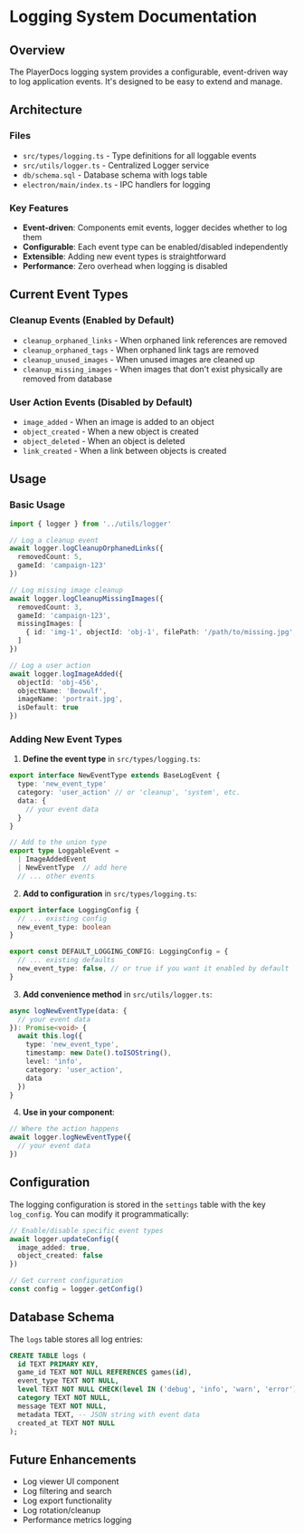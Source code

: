 # Logging System Documentation

## Overview

The PlayerDocs logging system provides a configurable, event-driven way to log application events. It's designed to be easy to extend and manage.

## Architecture

### Files
- `src/types/logging.ts` - Type definitions for all loggable events
- `src/utils/logger.ts` - Centralized Logger service
- `db/schema.sql` - Database schema with logs table
- `electron/main/index.ts` - IPC handlers for logging

### Key Features
- **Event-driven**: Components emit events, logger decides whether to log them
- **Configurable**: Each event type can be enabled/disabled independently
- **Extensible**: Adding new event types is straightforward
- **Performance**: Zero overhead when logging is disabled

## Current Event Types

### Cleanup Events (Enabled by Default)
- `cleanup_orphaned_links` - When orphaned link references are removed
- `cleanup_orphaned_tags` - When orphaned link tags are removed
- `cleanup_unused_images` - When unused images are cleaned up
- `cleanup_missing_images` - When images that don't exist physically are removed from database

### User Action Events (Disabled by Default)
- `image_added` - When an image is added to an object
- `object_created` - When a new object is created
- `object_deleted` - When an object is deleted
- `link_created` - When a link between objects is created

## Usage

### Basic Usage
```typescript
import { logger } from '../utils/logger'

// Log a cleanup event
await logger.logCleanupOrphanedLinks({
  removedCount: 5,
  gameId: 'campaign-123'
})

// Log missing image cleanup
await logger.logCleanupMissingImages({
  removedCount: 3,
  gameId: 'campaign-123',
  missingImages: [
    { id: 'img-1', objectId: 'obj-1', filePath: '/path/to/missing.jpg', name: 'portrait.jpg' }
  ]
})

// Log a user action
await logger.logImageAdded({
  objectId: 'obj-456',
  objectName: 'Beowulf',
  imageName: 'portrait.jpg',
  isDefault: true
})
```

### Adding New Event Types

1. **Define the event type** in `src/types/logging.ts`:
```typescript
export interface NewEventType extends BaseLogEvent {
  type: 'new_event_type'
  category: 'user_action' // or 'cleanup', 'system', etc.
  data: {
    // your event data
  }
}

// Add to the union type
export type LoggableEvent = 
  | ImageAddedEvent
  | NewEventType  // add here
  // ... other events
```

2. **Add to configuration** in `src/types/logging.ts`:
```typescript
export interface LoggingConfig {
  // ... existing config
  new_event_type: boolean
}

export const DEFAULT_LOGGING_CONFIG: LoggingConfig = {
  // ... existing defaults
  new_event_type: false, // or true if you want it enabled by default
}
```

3. **Add convenience method** in `src/utils/logger.ts`:
```typescript
async logNewEventType(data: {
  // your event data
}): Promise<void> {
  await this.log({
    type: 'new_event_type',
    timestamp: new Date().toISOString(),
    level: 'info',
    category: 'user_action',
    data
  })
}
```

4. **Use in your component**:
```typescript
// Where the action happens
await logger.logNewEventType({
  // your event data
})
```

## Configuration

The logging configuration is stored in the `settings` table with the key `log_config`. You can modify it programmatically:

```typescript
// Enable/disable specific event types
await logger.updateConfig({
  image_added: true,
  object_created: false
})

// Get current configuration
const config = logger.getConfig()
```

## Database Schema

The `logs` table stores all log entries:
```sql
CREATE TABLE logs (
  id TEXT PRIMARY KEY,
  game_id TEXT NOT NULL REFERENCES games(id),
  event_type TEXT NOT NULL,
  level TEXT NOT NULL CHECK(level IN ('debug', 'info', 'warn', 'error')),
  category TEXT NOT NULL,
  message TEXT NOT NULL,
  metadata TEXT, -- JSON string with event data
  created_at TEXT NOT NULL
);
```

## Future Enhancements

- Log viewer UI component
- Log filtering and search
- Log export functionality
- Log rotation/cleanup
- Performance metrics logging
